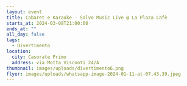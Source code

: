 ```yaml
---
layout: event
title: Cabaret e Karaoke - Salvo Music Live @ La Plaza Cafè
starts_at: 2024-03-08T21:00:00
ends_at: ""
all_day: false
tags:
  - Divertimento
location:
  city: Casorate Primo
  address: via Motta Visconti 24/A
thumbnail: images/uploads/divertimento6.png
flyer: images/uploads/whatsapp-image-2024-01-11-at-07.43.39.jpeg
---
```

